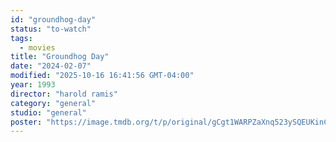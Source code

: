 ```yaml
---
id: "groundhog-day"
status: "to-watch"
tags:
  - movies
title: "Groundhog Day"
date: "2024-02-07"
modified: "2025-10-16 16:41:56 GMT-04:00"
year: 1993
director: "harold ramis"
category: "general"
studio: "general"
poster: "https://image.tmdb.org/t/p/original/gCgt1WARPZaXnq523ySQEUKinCs.jpg"
---
```

